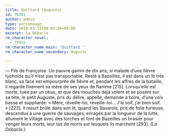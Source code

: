 ```yaml
---
title: Quittard (Auguste)
id: 76201
author: admin
type: personnage
date: 2010-03-15T08:02:36+00:00
excerpt: La Débacle
rm_character_novel:
  - 75931
rm_character_name_main: 'Quittard '
rm_character_name_secondary: Auguste

---
```

— Fils de Françoise. Un pauvre gamin de dix ans, si malade d&rsquo;une fièvre typhoïde qu&rsquo;il n&rsquo;est pas transportable. Resté à Bazeilles, il est dans un lit très blanc, sa face est empourprée de fièvre et, pendant les affres de la bataille, il regarde fixement sa mère de ses yeux de flamme [215]. Lorsqu&rsquo;elle est morte, tuée par un obus, et que des mouches déjà volent et se posent sur sa tête, le petit Auguste, pris du délire, appelle, demande à boire, d&rsquo;une voix basse et suppliante: « Mère, réveille-toi, réveille-toi&#8230; J&rsquo;ai soif, j&rsquo;ai bien soif. » [223]. Il meurt brûlé dans son lit, quand les Bavarois, pris de folie furieuse, descendus à une guerre de sauvages, enragés par la longueur de la lutte, allument le village avec des torches et font de Bazeilles un brasier pour venger leurs morts, leur tas de morts sur lesquels ils marchent [293]. _(La Débacle.)_
